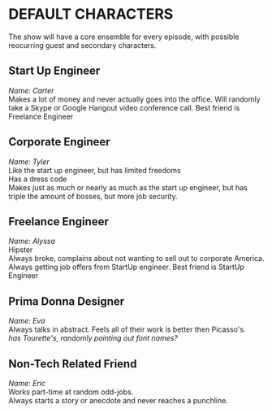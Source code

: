 DEFAULT CHARACTERS
===================
  
The show will have a core ensemble for every episode, with possible reocurring guest and secondary characters.

Start Up Engineer
-------------------
*Name: Carter*  
Makes a lot of money and never actually goes into the office. Will randomly take a Skype or Google Hangout video conference call. Best friend is Freelance Engineer
  
Corporate Engineer
-------------------
*Name: Tyler*  
Like the start up engineer, but has limited freedoms  
Has a dress code  
Makes just as much or nearly as much as the start up engineer, but has triple the amount of bosses, but more job security.
  
  
Freelance Engineer
-------------------
*Name: Alyssa*  
Hipster  
Always broke, complains about not wanting to sell out to corporate America. Always getting job offers from StartUp engineer. Best friend is StartUp Engineer
  
Prima Donna Designer
--------------------
*Name: Eva*  
Always talks in abstract. Feels all of their work is better then Picasso's.  
*has Tourette's, randomly pointing out font names?*

Non-Tech Related Friend
-------------------------
*Name: Eric*  
Works part-time at random odd-jobs.  
Always starts a story or anecdote and never reaches a punchline.

